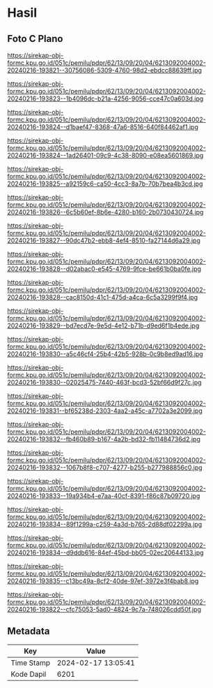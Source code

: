 # Hasil

## Foto C Plano

https://sirekap-obj-formc.kpu.go.id/051c/pemilu/pdpr/62/13/09/20/04/6213092004002-20240216-193821--30756086-5309-4760-98d2-ebdcc88639ff.jpg

https://sirekap-obj-formc.kpu.go.id/051c/pemilu/pdpr/62/13/09/20/04/6213092004002-20240216-193823--1b4096dc-b21a-4256-9056-cce47c0a603d.jpg

https://sirekap-obj-formc.kpu.go.id/051c/pemilu/pdpr/62/13/09/20/04/6213092004002-20240216-193824--d1baef47-8368-47a6-8516-640f84462af1.jpg

https://sirekap-obj-formc.kpu.go.id/051c/pemilu/pdpr/62/13/09/20/04/6213092004002-20240216-193824--1ad26401-09c9-4c38-8090-e08ea5601869.jpg

https://sirekap-obj-formc.kpu.go.id/051c/pemilu/pdpr/62/13/09/20/04/6213092004002-20240216-193825--a92159c6-ca50-4cc3-8a7b-70b7bea4b3cd.jpg

https://sirekap-obj-formc.kpu.go.id/051c/pemilu/pdpr/62/13/09/20/04/6213092004002-20240216-193826--6c5b60ef-8b6e-4280-b160-2b0730430724.jpg

https://sirekap-obj-formc.kpu.go.id/051c/pemilu/pdpr/62/13/09/20/04/6213092004002-20240216-193827--90dc47b2-ebb8-4ef4-8510-fa27144d6a29.jpg

https://sirekap-obj-formc.kpu.go.id/051c/pemilu/pdpr/62/13/09/20/04/6213092004002-20240216-193828--d02abac0-e545-4769-9fce-be661b0ba0fe.jpg

https://sirekap-obj-formc.kpu.go.id/051c/pemilu/pdpr/62/13/09/20/04/6213092004002-20240216-193828--cac8150d-41c1-475d-a4ca-6c5a3299f9f4.jpg

https://sirekap-obj-formc.kpu.go.id/051c/pemilu/pdpr/62/13/09/20/04/6213092004002-20240216-193829--bd7ecd7e-9e5d-4e12-b71b-d9ed6f1b4ede.jpg

https://sirekap-obj-formc.kpu.go.id/051c/pemilu/pdpr/62/13/09/20/04/6213092004002-20240216-193830--a5c46cf4-25b4-42b5-928b-0c9b8ed9ad16.jpg

https://sirekap-obj-formc.kpu.go.id/051c/pemilu/pdpr/62/13/09/20/04/6213092004002-20240216-193830--02025475-7440-463f-bcd3-52bf66d9f27c.jpg

https://sirekap-obj-formc.kpu.go.id/051c/pemilu/pdpr/62/13/09/20/04/6213092004002-20240216-193831--bf65238d-2303-4aa2-a45c-a7702a3e2099.jpg

https://sirekap-obj-formc.kpu.go.id/051c/pemilu/pdpr/62/13/09/20/04/6213092004002-20240216-193832--fb460b89-b167-4a2b-bd32-fb11484736d2.jpg

https://sirekap-obj-formc.kpu.go.id/051c/pemilu/pdpr/62/13/09/20/04/6213092004002-20240216-193832--1067b8f8-c707-4277-b255-b277988856c0.jpg

https://sirekap-obj-formc.kpu.go.id/051c/pemilu/pdpr/62/13/09/20/04/6213092004002-20240216-193833--19a934b4-e7aa-40cf-8391-f86c87b09720.jpg

https://sirekap-obj-formc.kpu.go.id/051c/pemilu/pdpr/62/13/09/20/04/6213092004002-20240216-193834--89f1299a-c259-4a3d-b765-2d88df02299a.jpg

https://sirekap-obj-formc.kpu.go.id/051c/pemilu/pdpr/62/13/09/20/04/6213092004002-20240216-193834--d9ddb616-84ef-45bd-bb05-02ec20644133.jpg

https://sirekap-obj-formc.kpu.go.id/051c/pemilu/pdpr/62/13/09/20/04/6213092004002-20240216-193835--c13bc49a-8cf2-40de-97ef-3972e3f4bab8.jpg

https://sirekap-obj-formc.kpu.go.id/051c/pemilu/pdpr/62/13/09/20/04/6213092004002-20240216-193822--cfc75053-5ad0-4824-9c7a-748026cdd50f.jpg


## Metadata

| Key        | Value               |
| ---------- | ------------------- |
| Time Stamp | 2024-02-17 13:05:41 |
| Kode Dapil | 6201                |



